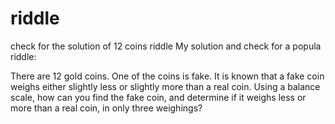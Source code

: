 # riddle
check for the solution of 12 coins riddle
My solution and check for a popula riddle:

There are 12 gold coins. One of the coins is fake. It is known that a fake coin weighs either
slightly less or slightly more than a real coin. Using a balance scale, how can you find the fake coin,
and determine if it weighs less or more than a real coin, in only three weighings?
